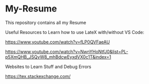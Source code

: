 # My-Resume
This repository contains all my  Resume

Useful Resources to Learn how to use LateX with/without VS Code:

https://www.youtube.com/watch?v=fLP0QVFaeAU

https://www.youtube.com/watch?v=NwnYHoNtfJ0&list=PL-p5XmQHB_JSQvW8_mhBdcwEyxdVX0c1T&index=1

Websites to Learn Stuff and Debug Errors

https://tex.stackexchange.com/

